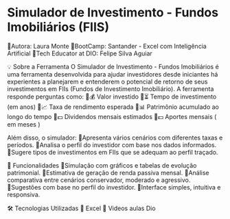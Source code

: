 # Simulador de Investimento - Fundos Imobiliários (FIIS)

Autora: Laura Monte
BootCamp: Santander - Excel com Inteligência Artificial
Tech Educator at DIO: Felipe Silva Aguiar

💡 Sobre a Ferramenta
O Simulador de Investimento - Fundos Imobiliários é uma ferramenta desenvolvida para ajudar investidores desde iniciantes há experientes a planejarem e entenderem o potencial de retorno de seus investimentos em FIIs (Fundos de Investimento Imobiliário).
A ferramenta responde perguntas como:
💰 Valor investido
⏳ Tempo de investimento (em anos)
📈 Taxa de rendimento esperada
📊 Patrimônio acumulado ao longo do tempo
💵 Dividendos mensais estimados
💵 Aportes mensais ( em meses )

Além disso, o simulador:
Apresenta vários cenários com diferentes taxas e períodos.
Analisa o perfil do investidor com base nos dados informados.
Sugere tipos de investimentos em FIIs que se adequam ao perfil traçado.

🚀 Funcionalidades
Simulação com gráficos e tabelas de evolução patrimonial.
Estimativa de geração de renda passiva mensal.
Análise comparativa entre cenários conservador, moderado e agressivo.
Sugestões com base no perfil do investidor.
Interface simples, intuitiva e responsiva.

🛠️ Tecnologias Utilizadas
 Excel
 Videos aulas Dio 
